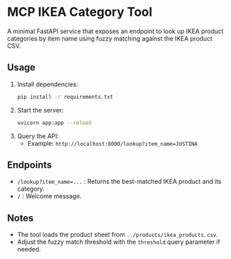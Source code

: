 # MCP IKEA Category Tool

A minimal FastAPI service that exposes an endpoint to look up IKEA product categories by item name using fuzzy matching against the IKEA product CSV.

## Usage

1. Install dependencies:
   ```bash
   pip install -r requirements.txt
   ```
2. Start the server:
   ```bash
   uvicorn app:app --reload
   ```
3. Query the API:
   - Example: `http://localhost:8000/lookup?item_name=JUSTINA`

## Endpoints
- `/lookup?item_name=...` : Returns the best-matched IKEA product and its category.
- `/` : Welcome message.

## Notes
- The tool loads the product sheet from `../products/ikea_products.csv`.
- Adjust the fuzzy match threshold with the `threshold` query parameter if needed.
